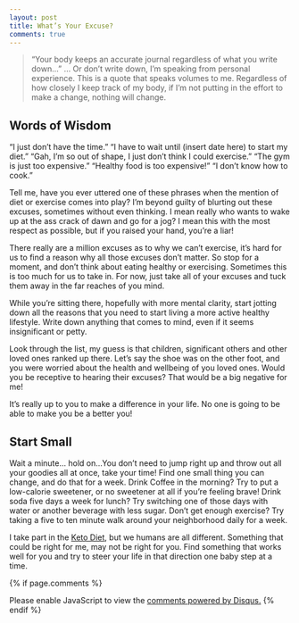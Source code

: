 ```yaml
---
layout: post
title: What’s Your Excuse?
comments: true
---
```


> “Your body keeps an accurate journal regardless of what you write down…” … Or don’t write down, I’m speaking from personal experience. This is a quote that speaks  volumes to me.  Regardless of how closely I keep track of my body, if I’m not putting in the effort to make a change, nothing will change.

## Words of Wisdom

“I just don’t have the time.” “I have to wait until (insert date here) to start my diet.” “Gah, I’m so out of shape, I just don’t think I could exercise.” “The gym is just too expensive.” “Healthy food is too expensive!” “I don’t know how to cook.”

Tell me, have you ever uttered one of these phrases when the mention of diet or exercise comes into play? I’m beyond guilty of blurting out these excuses, sometimes without even thinking. I mean really who wants to wake up at the ass crack of dawn and go for a jog? I mean this with the most respect as possible, but if you raised your hand, you’re a liar!

There really are a million excuses as to why we can’t exercise, it’s hard for us to find a reason why all those excuses don’t matter. So stop for a moment, and don’t think about eating healthy or exercising. Sometimes this is too much for us to take in. For now, just take all of your excuses and tuck them away in the far reaches of you mind.

While you’re sitting there, hopefully with more mental clarity, start jotting down all the reasons that you need to start living a more active healthy lifestyle. Write down anything that comes to mind, even if it seems insignificant or petty.

Look through the list, my guess is that children, significant others and other loved ones ranked up there. Let’s say the shoe was on the other foot, and you were worried about the health and wellbeing of you loved ones. Would you be receptive to hearing their excuses? That would be a big negative for me!

It’s really up to you to make a difference in your life. No one is going to be able to make you be a better you!

## Start Small

Wait a minute… hold on...You don’t need to jump right up and throw out all your goodies all at once, take your time! Find one small thing you can change, and do that for a week. Drink Coffee in the morning? Try to put a low-calorie sweetener, or no sweetener at all if you’re feeling brave! Drink soda five days a week for lunch? Try switching one of those days with water or another beverage with less sugar. Don’t get enough exercise? Try taking a five to ten minute walk around your neighborhood daily for a week. 

I take part in the [Keto Diet](https://www.ruled.me/guide-keto-diet/), but we humans are all different. Something that could be right for me, may not be right for you. Find something that works well for you and try to steer your life in that direction one baby step at a time.

{% if page.comments %} <div id="disqus_thread"></div>
<script>
/**
*  RECOMMENDED CONFIGURATION VARIABLES: EDIT AND UNCOMMENT THE SECTION BELOW TO INSERT DYNAMIC VALUES FROM YOUR PLATFORM OR CMS.
*  LEARN WHY DEFINING THESE VARIABLES IS IMPORTANT: https://disqus.com/admin/universalcode/#configuration-variables*/
/*
var disqus_config = function () {
this.page.url = PAGE_URL;  // Replace PAGE_URL with your page's canonical URL variable
this.page.identifier = PAGE_IDENTIFIER; // Replace PAGE_IDENTIFIER with your page's unique identifier variable
};
*/
(function() { // DON'T EDIT BELOW THIS LINE
var d = document, s = d.createElement('script');
s.src = 'https://phatt.disqus.com/embed.js';
s.setAttribute('data-timestamp', +new Date());
(d.head || d.body).appendChild(s);
})();
</script>
<noscript>Please enable JavaScript to view the <a href="https://disqus.com/?ref_noscript">comments powered by Disqus.</a></noscript>
                            {% endif %}
